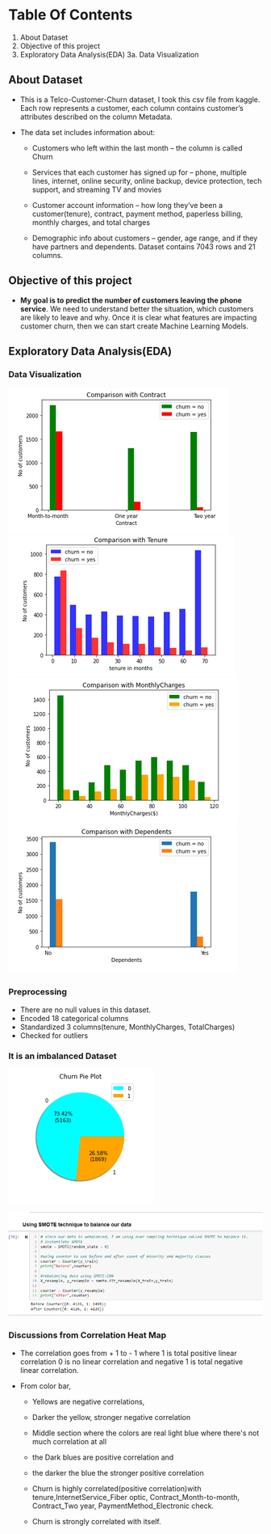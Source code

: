 # Table Of Contents
1. About Dataset
2. Objective of this project
3. Exploratory Data Analysis(EDA)
   3a. Data Visualization
   









## About Dataset
* This is a Telco-Customer-Churn dataset, I took this csv file from kaggle. Each row represents a customer, each column contains customer’s attributes described on the column Metadata.

* The data set includes information about:

    * Customers who left within the last month – the column is called Churn

    * Services that each customer has signed up for – phone, multiple lines, internet, online security, online backup, device protection, tech support, and streaming TV and movies

    * Customer account information – how long they’ve been a customer(tenure), contract, payment method, paperless billing, monthly charges, and total charges

    * Demographic info about customers – gender, age range, and if they have partners and dependents. Dataset contains 7043 rows and 21 columns.

## Objective of this project

* **My goal is to predict the number of customers leaving the phone service**. We need to understand better the situation, which customers are likely to leave and why. Once it is clear what features are impacting customer churn, then we can start create Machine Learning Models.

## Exploratory Data Analysis(EDA)
### Data Visualization
![i1.png](i1.png) ![i2.png](i2.png)  ![i3.png](i3.png) ![i4.png](i4.png)  

### Preprocessing
   * There are no null values in this dataset.
   * Encoded 18 categorical columns
   * Standardized 3 columns(tenure, MonthlyCharges, TotalCharges)
   * Checked for outliers

### It is an imbalanced Dataset
![imbalance.png](imbalance.png)

![smote.png](smote.png)

### Discussions from Correlation Heat Map
* The correlation goes from + 1 to - 1 where 1 is total positive linear correlation 0 is no linear correlation and negative 1 is total negative linear correlation.

* From color bar,

   * Yellows are negative correlations,

   * Darker the yellow, stronger negative correlation

   * Middle section where the colors are real light blue where there's not much correlation at all

   * the Dark blues are positive correlation and

   * the darker the blue the stronger positive correlation

   * Churn is highly correlated(positive correlation)with tenure,InternetService_Fiber optic, Contract_Month-to-month, Contract_Two year, PaymentMethod_Electronic check.

   * Churn is strongly correlated with itself.
